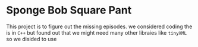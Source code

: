 # Sponge Bob Square Pant

This project is to figure out the missing episodes. we considered coding the is in `C++` but found out that we might need many other libraies like `tinyXML` so we disided to use 